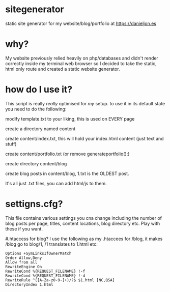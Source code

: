# sitegenerator
static site generator for my website/blog/portfolio at https://danieljon.es
# why?
My website previously relied heavily on php/databases and didn't render correctly inside my terminal web browser so I decided to take the static, html only route and created a static website generator.
# how do I use it?
This script is really _really_ optimised for _my_ setup. to use it in its default state you need to do the following:

modify template.txt to your liking, this is used on EVERY page

create a directory named content

create content/index.txt, this will hold your index.html content (just text and stuff)

create content/portfolio.txt (or remove generateportfolio();)

create directory content/blog

create blog posts in content/blog, 1.txt is the OLDEST post.

It's all just .txt files, you can add html/js to them.

# settigns.cfg?
This file contains various settings you cna change including the number of blog posts per page, titles, content locations, blog directory etc. Play with these if you want.

#.htaccess for blog?
I use the following as my .htaccees for /blog, it makes /blog go to blog/1, /1 translates to 1.html etc:

```
Options +SymLinksIfOwnerMatch
Order Allow,Deny
Allow from all
RewriteEngine On
RewriteCond %{REQUEST_FILENAME} !-f
RewriteCond %{REQUEST_FILENAME} !-d
RewriteRule ^([A-Za-z0-9-]+)/?$ $1.html [NC,QSA]
DirectoryIndex 1.html
```
